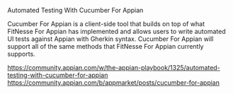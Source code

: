 Automated Testing With Cucumber For Appian

Cucumber For Appian is a client-side tool that builds on top of what FitNesse For Appian has implemented and allows users to write automated UI tests against Appian with Gherkin syntax. Cucumber For Appian will support all of the same methods that FitNesse For Appian currently supports.

https://community.appian.com/w/the-appian-playbook/1325/automated-testing-with-cucumber-for-appian
https://community.appian.com/b/appmarket/posts/cucumber-for-appian
